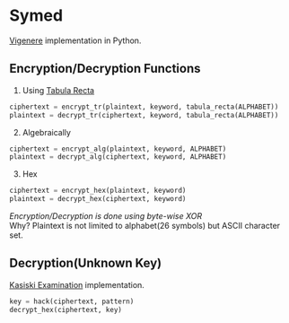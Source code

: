 # Symed
[Vigenere](https://en.wikipedia.org/wiki/Vigenère_cipher) implementation in Python.

## Encryption/Decryption Functions
1. Using [Tabula Recta](https://en.wikipedia.org/wiki/Tabula_recta)
```python
ciphertext = encrypt_tr(plaintext, keyword, tabula_recta(ALPHABET))
plaintext = decrypt_tr(ciphertext, keyword, tabula_recta(ALPHABET))
```

2. Algebraically
```python
ciphertext = encrypt_alg(plaintext, keyword, ALPHABET)
plaintext = decrypt_alg(ciphertext, keyword, ALPHABET)
```

3. Hex
```python
ciphertext = encrypt_hex(plaintext, keyword)
plaintext = decrypt_hex(ciphertext, keyword)
```
*Encryption/Decryption is done using byte-wise XOR*<br>
Why? Plaintext is not limited to alphabet(26 symbols) but ASCII character set.

## Decryption(Unknown Key)
[Kasiski Examination](https://pages.mtu.edu/~shene/NSF-4/Tutorial/VIG/Vig-Kasiski.html) implementation.
```python
key = hack(ciphertext, pattern)
decrypt_hex(ciphertext, key)
```
